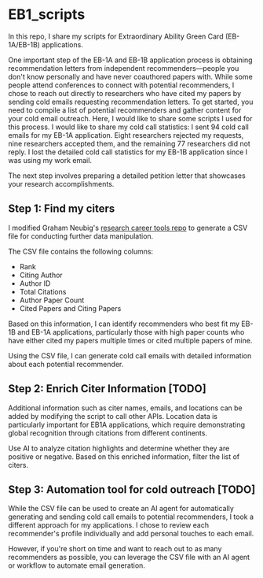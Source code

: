 # EB1_scripts
In this repo, I share my scripts for Extraordinary Ability Green Card (EB-1A/EB-1B) applications. 

One important step of the EB-1A and EB-1B application process is obtaining recommendation letters from independent recommenders—people you don't know personally and have never coauthored papers with. While some people attend conferences to connect with potential recommenders, I chose to reach out directly to researchers who have cited my papers by sending cold emails requesting recommendation letters. To get started, you need to compile a list of potential recommenders and gather content for your cold email outreach. Here, I would like to share some scripts I used for this process. I would like to share my cold call statistics: I sent 94 cold call emails for my EB-1A application. Eight researchers rejected my requests, nine researchers accepted them, and the remaining 77 researchers did not reply. I lost the detailed cold call statistics for my EB-1B application since I was using my work email.

The next step involves preparing a detailed petition letter that showcases your research accomplishments.


## Step 1: Find my citers

I modified Graham Neubig's [research career tools repo](https://github.com/neubig/research-career-tools) to generate a CSV file for conducting further data manipulation.

The CSV file contains the following columns:
- Rank
- Citing Author
- Author ID
- Total Citations
- Author Paper Count
- Cited Papers and Citing Papers

Based on this information, I can identify recommenders who best fit my EB-1B and EB-1A applications, particularly those with high paper counts who have either cited my papers multiple times or cited multiple papers of mine.

Using the CSV file, I can generate cold call emails with detailed information about each potential recommender.

## Step 2: Enrich Citer Information [TODO]

Additional information such as citer names, emails, and locations can be added by modifying the script to call other APIs. Location data is particularly important for EB1A applications, which require demonstrating global recognition through citations from different continents.

Use AI to analyze citation highlights and determine whether they are positive or negative. Based on this enriched information, filter the list of citers.


## Step 3: Automation tool for cold outreach [TODO]

While the CSV file can be used to create an AI agent for automatically generating and sending cold call emails to potential recommenders, I took a different approach for my applications. I chose to review each recommender's profile individually and add personal touches to each email.

However, if you're short on time and want to reach out to as many recommenders as possible, you can leverage the CSV file with an AI agent or workflow to automate email generation.


